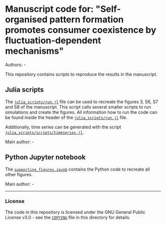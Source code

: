 # Manuscript code for: "Self-organised pattern formation promotes consumer coexistence by fluctuation-dependent mechanisms"


Authors: -

This repository contains scripts to reproduce the results in the manuscript.

## Julia scripts

The [`julia_scripts/run.jl`](julia_scripts/run.jl) file can be used to recreate the figures 3, S6, S7 and S8  of the manuscript. This script calls several smaller scripts to run simulations and create the figures. All information how to run the code can be found inside the header of the [`julia_scripts/run.jl`](julia_scripts/run.jl) file.

Additionally, time series can be generated with the script [`julia_scripts/scripts/timeseries.jl`](julia_scripts/scripts/timeseries.jl).

Main author: -

## Python Jupyter notebook

The [`supporting_figures.ipynb`](supporting_figures.ipynb) contains the Python code to recreate all other figures.

Main author: -

--- 

### License

The code in this repository is licensed under the GNU General Public License v3.0 - see the [`COPYING`](COPYING) file in this directory for details.
